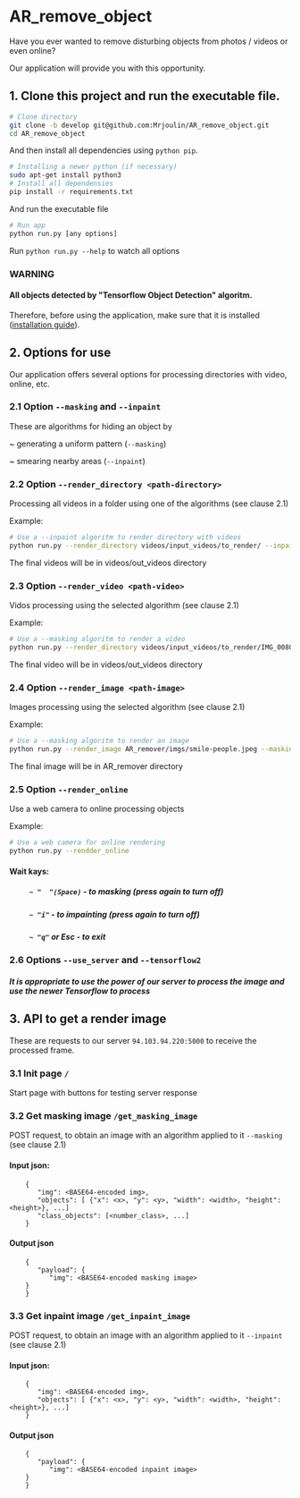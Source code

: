 # AR_remove_object

Have you ever wanted to remove disturbing objects from photos / videos or even online? 

Our application will provide you with this opportunity.

## 1. Clone this project and run the executable file.
```bash
# Clone directory
git clone -b develop git@github.com:Mrjoulin/AR_remove_object.git
cd AR_remove_object
```
And then install all dependencies using `python pip`.
```bash
# Installing a newer python (if necessary)
sudo apt-get install python3
# Install all dependensies
pip install -r requirements.txt
```
And run the executable file
```bash
# Run app
python run.py [any options]
```
Run `python run.py --help` to watch all options

### WARNING
#### All objects detected by "Tensorflow Object Detection" algoritm.
Therefore, before using the application, make sure that it is installed ([installation guide](https://tensorflow-object-detection-api-tutorial.readthedocs.io/en/latest/install.html)).

## 2. Options for use
Our application offers several options for processing directories with video, online, etc.

### 2.1 Option `--masking` and `--inpaint`
These are algorithms for hiding an object by

  ~ generating a uniform pattern (`--masking`)

  ~ smearing nearby areas (`--inpaint`)

### 2.2 Option `--render_directory <path-directory>`
Processing all videos in a folder using one of the algorithms (see clause 2.1)

Example:
```bash
# Use a --inpaint algoritm to render directory with videos
python run.py --render_directory videos/input_videos/to_render/ --inpaint  
```
The final videos will be in videos/out_videos directory

### 2.3 Option `--render_video <path-video>`
Vidos processing using the selected algorithm (see clause 2.1)

Example:
```bash
# Use a --masking algoritm to render a video
python run.py --render_directory videos/input_videos/to_render/IMG_0080.MOV --masking
```
The final video will be in videos/out_videos directory

### 2.4 Option `--render_image <path-image>`
Images processing using the selected algorithm (see clause 2.1)

Example:
```bash
# Use a --masking algoritm to render an image
python run.py --render_image AR_remover/imgs/smile-people.jpeg --masking
```
The final image will be in AR_remover directory

### 2.5 Option `--render_online`
Use a web camera to online processing objects

Example:
```bash
# Use a web camera for online rendering
python run.py --rendder_online
```
#### Wait kays:
##### `     ~ "  "(Spaсe)` - to masking (press again to turn off)
##### `     ~ "i"` - to impainting (press again to turn off)
##### `     ~ "q"` or Esc - to exit

### 2.6 Options `--use_server` and `--tensorflow2`
##### It is appropriate to use the power of our server to process the image and use the newer *Tensorflow* to process

## 3. API to get a render image
These are requests to our server `94.103.94.220:5000` to receive the processed frame.
### 3.1 Init page `/`
Start page with buttons for testing server response
### 3.2 Get masking image `/get_masking_image`
POST request, to obtain an image with an algorithm applied to it `--masking` (see clause 2.1)
#### Input json:
```
    {
       "img": <BASE64-encoded img>,
       "objects": [ {"x": <x>, "y": <y>, "width": <width>, "height": <height>}, ...]
       "class_objects": [<number_class>, ...]
    }
```
#### Output json
```
    {
       "payload": {
          "img": <BASE64-encoded masking image>
    }
    }
```
### 3.3 Get inpaint image `/get_inpaint_image`
POST request, to obtain an image with an algorithm applied to it `--inpaint` (see clause 2.1)
#### Input json:
```
    {
       "img": <BASE64-encoded img>,
       "objects": [ {"x": <x>, "y": <y>, "width": <width>, "height": <height>}, ...]
    }
```
#### Output json
```
    {
       "payload": {
          "img": <BASE64-encoded inpaint image>
    }
    }
```
